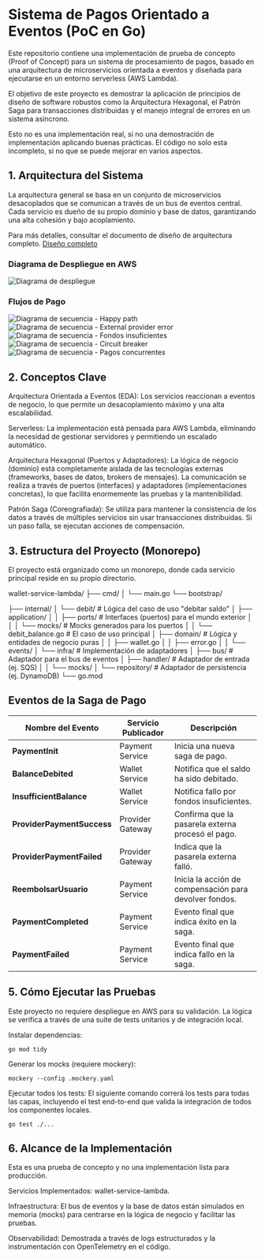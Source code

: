 # Sistema de Pagos Orientado a Eventos (PoC en Go)
Este repositorio contiene una implementación de prueba de concepto (Proof of Concept) para un sistema de procesamiento de pagos, basado en una arquitectura de microservicios orientada a eventos y diseñada para ejecutarse en un entorno serverless (AWS Lambda).

El objetivo de este proyecto es demostrar la aplicación de principios de diseño de software robustos como la Arquitectura Hexagonal, el Patrón Saga para transacciones distribuidas y el manejo integral de errores en un sistema asíncrono. 

Esto no es una implementación real, si no una demostración de implementación aplicando buenas prácticas. El código no solo esta incompleto, si no que se puede mejorar en varios aspectos.

## 1. Arquitectura del Sistema
La arquitectura general se basa en un conjunto de microservicios desacoplados que se comunican a través de un bus de eventos central. Cada servicio es dueño de su propio dominio y base de datos, garantizando una alta cohesión y bajo acoplamiento.

Para más detalles, consultar el documento de diseño de arquitectura completo. [Diseño completo](https://docs.google.com/document/d/1Q58RjFbj48WOTY-b6ZPQ5h_nuTJ1xJpIvmEAFc2aY98/edit?usp=sharing)

### Diagrama de Despliegue en AWS
![Diagrama de despliegue](img/image-1.png)

### Flujos de Pago
![Diagrama de secuencia - Happy path](img/image-2.png)
![Diagrama de secuencia - External provider error](img/image-3.png)
![Diagrama de secuencia - Fondos insuficientes](img/image-4.png)
![Diagrama de secuencia - Circuit breaker](img/image-5.png)
![Diagrama de secuencia - Pagos concurrentes](img/image-6.png)

## 2. Conceptos Clave
Arquitectura Orientada a Eventos (EDA): Los servicios reaccionan a eventos de negocio, lo que permite un desacoplamiento máximo y una alta escalabilidad.

Serverless: La implementación está pensada para AWS Lambda, eliminando la necesidad de gestionar servidores y permitiendo un escalado automático.

Arquitectura Hexagonal (Puertos y Adaptadores): La lógica de negocio (dominio) está completamente aislada de las tecnologías externas (frameworks, bases de datos, brokers de mensajes). La comunicación se realiza a través de puertos (interfaces) y adaptadores (implementaciones concretas), lo que facilita enormemente las pruebas y la mantenibilidad.

Patrón Saga (Coreografiada): Se utiliza para mantener la consistencia de los datos a través de múltiples servicios sin usar transacciones distribuidas. Si un paso falla, se ejecutan acciones de compensación.

## 3. Estructura del Proyecto (Monorepo)
El proyecto está organizado como un monorepo, donde cada servicio principal reside en su propio directorio.

wallet-service-lambda/
├── cmd/
│   └── main.go
    └── bootstrap/ 

├── internal/
│   └── debit/                        # Lógica del caso de uso "debitar saldo"
│       ├── application/
│       │   ├── ports/                # Interfaces (puertos) para el mundo exterior
│       │   │   └── mocks/            # Mocks generados para los puertos
│       │   └── debit_balance.go      # El caso de uso principal
│       ├── domain/                   # Lógica y entidades de negocio puras
│       │   ├── wallet.go
│       │   ├── error.go
│       │   └── events/
│       └── infra/                    # Implementación de adaptadores
│           ├── bus/                  # Adaptador para el bus de eventos
│           ├── handler/              # Adaptador de entrada (ej. SQS)
│           │   └── mocks/
│           └── repository/           # Adaptador de persistencia (ej. DynamoDB)
└── go.mod

## Eventos de la Saga de Pago

| Nombre del Evento       | Servicio Publicador | Descripción                                                   |
|--------------------------|---------------------|---------------------------------------------------------------|
| **PaymentInit**          | Payment Service     | Inicia una nueva saga de pago.                               |
| **BalanceDebited**       | Wallet Service      | Notifica que el saldo ha sido debitado.                      |
| **InsufficientBalance**  | Wallet Service      | Notifica fallo por fondos insuficientes.                     |
| **ProviderPaymentSuccess** | Provider Gateway  | Confirma que la pasarela externa procesó el pago.            |
| **ProviderPaymentFailed**  | Provider Gateway  | Indica que la pasarela externa falló.                        |
| **ReembolsarUsuario**    | Payment Service     | Inicia la acción de compensación para devolver fondos.       |
| **PaymentCompleted**     | Payment Service     | Evento final que indica éxito en la saga.                    |
| **PaymentFailed**        | Payment Service     | Evento final que indica fallo en la saga.                    |

## 5. Cómo Ejecutar las Pruebas
Este proyecto no requiere despliegue en AWS para su validación. La lógica se verifica a través de una suite de tests unitarios y de integración local.

Instalar dependencias:

```go mod tidy```

Generar los mocks (requiere mockery):

```mockery --config .mockery.yaml```

Ejecutar todos los tests:
El siguiente comando correrá los tests para todas las capas, incluyendo el test end-to-end que valida la integración de todos los componentes locales.

```go test ./...```



## 6. Alcance de la Implementación
Esta es una prueba de concepto y no una implementación lista para producción.

Servicios Implementados: wallet-service-lambda.

Infraestructura: El bus de eventos y la base de datos están simulados en memoria (mocks) para centrarse en la lógica de negocio y facilitar las pruebas.

Observabilidad: Demostrada a través de logs estructurados y la instrumentación con OpenTelemetry en el código.
